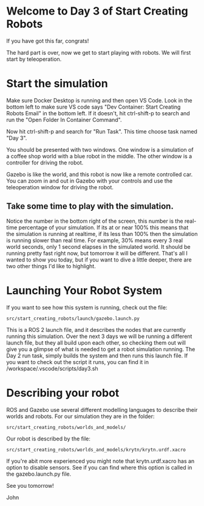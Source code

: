 # Welcome to Day 3 of Start Creating Robots 
If you have got this far, congrats! 

The hard part is over, now we get to start playing with robots. We will first start by teleoperation. 

# Start the simulation

Make sure Docker Desktop is running and then open VS Code. Look in the bottom left to make sure VS code says "Dev Container: Start Creating Robots Email" in the bottom left. If it doesn't, hit ctrl-shift-p to search and run the "Open Folder In Container Command". 

Now hit ctrl-shift-p and search for "Run Task". This time choose task named "Day 3".

You should be presented with two windows. One window is a simulation of a coffee shop world with a blue robot in the middle. The other window is a controller for driving the robot. 

Gazebo is like the world, and this robot is now like a remote controlled car. You can zoom in and out in Gazebo with your controls and use the teleoperation window for driving the robot.

## Take some time to play with the simulation. 

Notice the number in the bottom right of the screen, this number is the real-time percentage of your simulation. If its at or near 100% this means that the simulation is running at realtime, if its less than 100% then the simulation is running slower than real time. For example, 30% means every 3 real world seconds, only 1 second elapses in the simulated world. It should be running pretty fast right now, but tomorrow it will be different.
That's all I wanted to show you today, but if you want to dive a little deeper, there are two other things I'd like to highlight. 

# Launching Your Robot System

If you want to see how this system is running, check out the file: 

`src/start_creating_robots/launch/gazebo.launch.py`

This is a ROS 2 launch file, and it describes the nodes that are currently running this simulation. Over the next 3 days we will be running a different launch file, but they all build upon each other, so checking them out will give you a glimpse of what is needed to get a robot simulation running.
The Day 2 run task, simply builds the system and then runs this launch file. If you want to check out the script it runs, you can find it in /workspace/.vscode/scripts/day3.sh 

# Describing your robot

ROS and Gazebo use several different modelling languages to describe their worlds and robots. For our simulation they are in the folder:

`src/start_creating_robots/worlds_and_models/`

Our robot is described by the file:

`src/start_creating_robots/worlds_and_models/krytn/krytn.urdf.xacro`

If you're abit more experienced you might note that krytn.urdf.xacro has an option to disable sensors. See if you can find where this option is called in the gazebo.launch.py file. 



See you tomorrow! 

John
